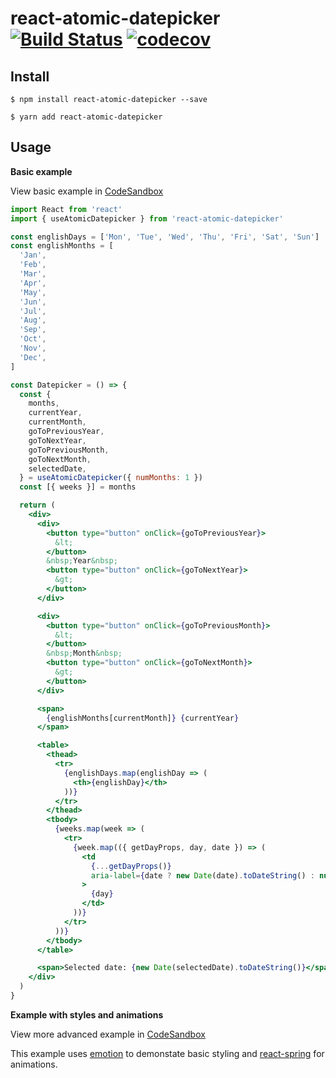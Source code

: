 # react-atomic-datepicker [![Build Status](https://travis-ci.com/jroebu14/react-atomic-datepicker.svg?branch=master)](https://travis-ci.com/github/jroebu14/react-atomic-datepicker) [![codecov](https://codecov.io/gh/jroebu14/react-atomic-datepicker/badge.svg?branch=master)](https://codecov.io/gh/jroebu14/react-atomic-datepicker?branch=master)

## Install

```
$ npm install react-atomic-datepicker --save
```

```
$ yarn add react-atomic-datepicker
```

## Usage

**Basic example**

View basic example in [CodeSandbox](https://codesandbox.io/s/react-atomic-calendar-ymcml?file=/src/Datepicker.jsx)

```jsx
import React from 'react'
import { useAtomicDatepicker } from 'react-atomic-datepicker'

const englishDays = ['Mon', 'Tue', 'Wed', 'Thu', 'Fri', 'Sat', 'Sun']
const englishMonths = [
  'Jan',
  'Feb',
  'Mar',
  'Apr',
  'May',
  'Jun',
  'Jul',
  'Aug',
  'Sep',
  'Oct',
  'Nov',
  'Dec',
]

const Datepicker = () => {
  const {
    months,
    currentYear,
    currentMonth,
    goToPreviousYear,
    goToNextYear,
    goToPreviousMonth,
    goToNextMonth,
    selectedDate,
  } = useAtomicDatepicker({ numMonths: 1 })
  const [{ weeks }] = months

  return (
    <div>
      <div>
        <button type="button" onClick={goToPreviousYear}>
          &lt;
        </button>
        &nbsp;Year&nbsp;
        <button type="button" onClick={goToNextYear}>
          &gt;
        </button>
      </div>

      <div>
        <button type="button" onClick={goToPreviousMonth}>
          &lt;
        </button>
        &nbsp;Month&nbsp;
        <button type="button" onClick={goToNextMonth}>
          &gt;
        </button>
      </div>

      <span>
        {englishMonths[currentMonth]} {currentYear}
      </span>

      <table>
        <thead>
          <tr>
            {englishDays.map(englishDay => (
              <th>{englishDay}</th>
            ))}
          </tr>
        </thead>
        <tbody>
          {weeks.map(week => (
            <tr>
              {week.map(({ getDayProps, day, date }) => (
                <td
                  {...getDayProps()}
                  aria-label={date ? new Date(date).toDateString() : null}
                >
                  {day}
                </td>
              ))}
            </tr>
          ))}
        </tbody>
      </table>

      <span>Selected date: {new Date(selectedDate).toDateString()}</span>
    </div>
  )
}
```

**Example with styles and animations**

View more advanced example in [CodeSandbox](https://codesandbox.io/s/react-atomic-calendar-forked-xovnl?file=/src/App.js)

This example uses [emotion](https://emotion.sh/docs/introduction) to demonstate basic styling and [react-spring](https://www.react-spring.io/) for animations.
